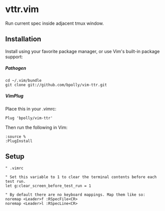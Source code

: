 # vttr.vim

Run current spec inside adjacent tmux window.

## Installation

Install using your favorite package manager, or use Vim's built-in package
support:

##### Pathogen

```
cd ~/.vim/bundle
git clone git://github.com/bpolly/vim-ttr.git
```

##### VimPlug

Place this in your .vimrc:

```viml
Plug 'bpolly/vim-ttr'
```

Then run the following in Vim:

```
:source %
:PlugInstall
```

## Setup

```
" .vimrc

" Set this variable to 1 to clear the terminal contents before each test run.
let g:clear_screen_before_test_run = 1

" By default there are no keyboard mappings. Map them like so:
noremap <Leader>f :RSpecFile<CR>
noremap <Leader>l :RSpecLine<CR>
```
